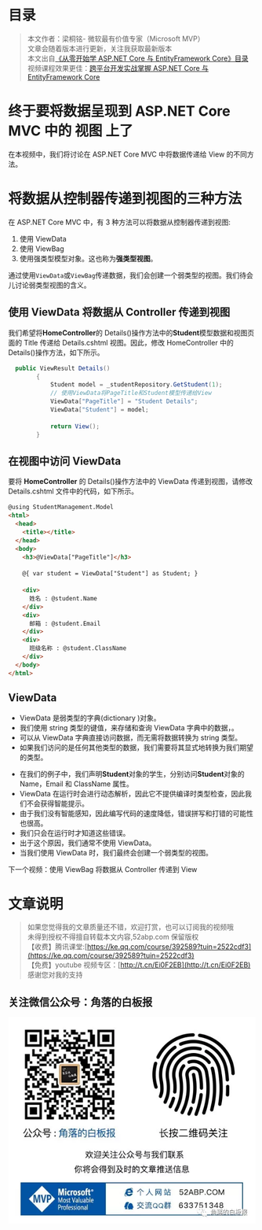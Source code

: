 # 目录

> 本文作者：梁桐铭- 微软最有价值专家（Microsoft MVP） </br>
> 文章会随着版本进行更新，关注我获取最新版本 </br>
> 本文出自[《从零开始学 ASP.NET Core 与 EntityFramework Core》目录](https://www.52abp.com/Wiki/mvc/latest) </br>
> 视频课程效果更佳：[跨平台开发实战掌握 ASP.NET Core 与 EntityFramework Core
> ](https://www.52abp.com/College/Course/1) </br>

# 终于要将数据呈现到 ASP.NET Core MVC 中的 视图 上了

在本视频中，我们将讨论在 ASP.NET Core MVC 中将数据传递给 View 的不同方法。

# 将数据从控制器传递到视图的三种方法

在 ASP.NET Core MVC 中，有 3 种方法可以将数据从控制器传递到视图:

1. 使用 ViewData
2. 使用 ViewBag
3. 使用强类型模型对象。这也称为**强类型视图**。

通过使用`ViewData`或`ViewBag`传递数据，我们会创建一个弱类型的视图。我们待会儿讨论弱类型视图的含义。

## 使用 ViewData 将数据从 Controller 传递到视图

我们希望将**HomeController**的 Details()操作方法中的**Student**模型数据和视图页面的 Title 传递给 Details.cshtml 视图。因此，修改 HomeController 中的 Details()操作方法，如下所示。

```csharp
  public ViewResult Details()
        {
            Student model = _studentRepository.GetStudent(1);
            // 使用ViewData将PageTitle和Student模型传递给View
            ViewData["PageTitle"] = "Student Details";
            ViewData["Student"] = model;

            return View();
        }
```

## 在视图中访问 ViewData

要将 **HomeController** 的 Details()操作方法中的 ViewData 传递到视图，请修改 Details.cshtml 文件中的代码，如下所示。

```html
@using StudentManagement.Model
<html>
  <head>
    <title></title>
  </head>
  <body>
    <h3>@ViewData["PageTitle"]</h3>

    @{ var student = ViewData["Student"] as Student; }

    <div>
      姓名 : @student.Name
    </div>
    <div>
      邮箱 : @student.Email
    </div>
    <div>
      班级名称 : @student.ClassName
    </div>
  </body>
</html>
```

## ViewData

- ViewData 是弱类型的字典(dictionary )对象。
- 我们使用 string 类型的键值，来存储和查询 ViewData 字典中的数据，。
- 可以从 ViewData 字典直接访问数据，而无需将数据转换为 string 类型。
- 如果我们访问的是任何其他类型的数据，我们需要将其显式地转换为我们期望的类型。

* 在我们的例子中，我们声明**Student**对象的学生，分别访问**Student**对象的 Name，Email 和 ClassName 属性。
* ViewData 在运行时会进行动态解析，因此它不提供编译时类型检查，因此我们不会获得智能提示。
* 由于我们没有智能感知，因此编写代码的速度降低，错误拼写和打错的可能性也很高。
* 我们只会在运行时才知道这些错误。
* 出于这个原因，我们通常不使用 ViewData。
* 当我们使用 ViewData 时，我们最终会创建一个弱类型的视图。

下一个视频：使用 ViewBag 将数据从 Controller 传递到 View

# 文章说明

> 如果您觉得我的文章质量还不错，欢迎打赏，也可以订阅我的视频哦 </br>
> 未得到授权不得擅自转载本文内容,52abp.com 保留版权 </br>
> 【收费】腾讯课堂:[https://ke.qq.com/course/392589?tuin=2522cdf3](https://ke.qq.com/course/392589?tuin=2522cdf3) </br>
> 【免费】youtube 视频专区：[http://t.cn/Ei0F2EB](http://t.cn/Ei0F2EB) </br>
> 感谢您对我的支持

## 关注微信公众号：角落的白板报

![公众号：角落的白板报](images/jiaoluowechat.png)
